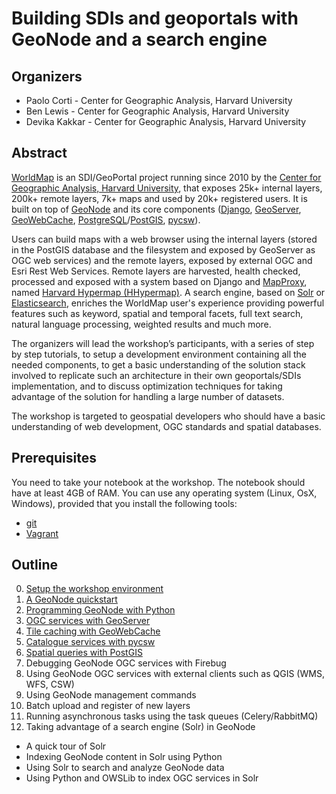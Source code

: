 # Building SDIs and geoportals with GeoNode and a search engine


## Organizers

* Paolo Corti - Center for Geographic Analysis, Harvard University
* Ben Lewis - Center for Geographic Analysis, Harvard University
* Devika Kakkar - Center for Geographic Analysis, Harvard University

## Abstract

[WorldMap](http://worldmap.harvard.edu/) is an SDI/GeoPortal project running since 2010 by the [Center for Geographic Analysis, Harvard University](http://gis.harvard.edu/), that exposes 25k+ internal layers, 200k+ remote layers, 7k+ maps and used by 20k+ registered users. It is built on top of [GeoNode](http://docs.geonode.org/) and its core components ([Django](https://www.djangoproject.com/), [GeoServer](http://geoserver.org/), [GeoWebCache](http://www.geowebcache.org/), [PostgreSQL](https://www.postgresql.org/)/[PostGIS](http://postgis.net/), [pycsw](http://pycsw.org/)).

Users can build maps with a web browser using the internal layers (stored in the PostGIS database and the filesystem and exposed by GeoServer as OGC web services) and the remote layers, exposed by external OGC and Esri Rest Web Services. Remote layers are harvested, health checked, processed and exposed with a system based on Django and [MapProxy](https://mapproxy.org/), named [Harvard Hypermap (HHypermap)](https://github.com/cga-harvard/HHypermap). A search engine, based on [Solr](http://lucene.apache.org/solr/) or [Elasticsearch](https://www.elastic.co/products/elasticsearch), enriches the WorldMap user's experience providing powerful features such as keyword, spatial and temporal facets, full text search, natural language processing, weighted results and much more.

The organizers will lead the workshop’s participants, with a series of step by step tutorials, to setup a development environment containing all the needed components, to get a basic understanding of the solution stack involved to replicate such an architecture in their own geoportals/SDIs implementation, and to discuss optimization techniques for taking advantage of the solution for handling a large number of datasets.

The workshop is targeted to geospatial developers who should have a basic understanding of web development, OGC standards and spatial databases.

## Prerequisites

You need to take your notebook at the workshop. The notebook should have at least 4GB of RAM. You can use any operating system (Linux, OsX, Windows), provided that you install the following tools:

* [git](https://git-scm.com/downloads)
* [Vagrant](https://www.vagrantup.com/downloads.html)

## Outline

0. [Setup the workshop environment](00_setup_the_workshop_environment.md)
1. [A GeoNode quickstart](01_geonode_quickstart.md)
2. [Programming GeoNode with Python](02_programming_geonode_with_python.md)
3. [OGC services with GeoServer](03_geoserver.md)
4. [Tile caching with GeoWebCache](04_geowebcache.md)
5. [Catalogue services with pycsw](05_pycsw.md)
6. [Spatial queries with PostGIS](06_postgis.md)
7. Debugging GeoNode OGC services with Firebug
8. Using GeoNode OGC services with external clients such as QGIS (WMS, WFS, CSW)
9. Using GeoNode management commands
10. Batch upload and register of new layers
11. Running asynchronous tasks using the task queues (Celery/RabbitMQ)
12. Taking advantage of a search engine (Solr) in GeoNode
  * A quick tour of Solr
  * Indexing GeoNode content in Solr using Python
  * Using Solr to search and analyze GeoNode data
  * Using Python and OWSLib to index OGC services in Solr
